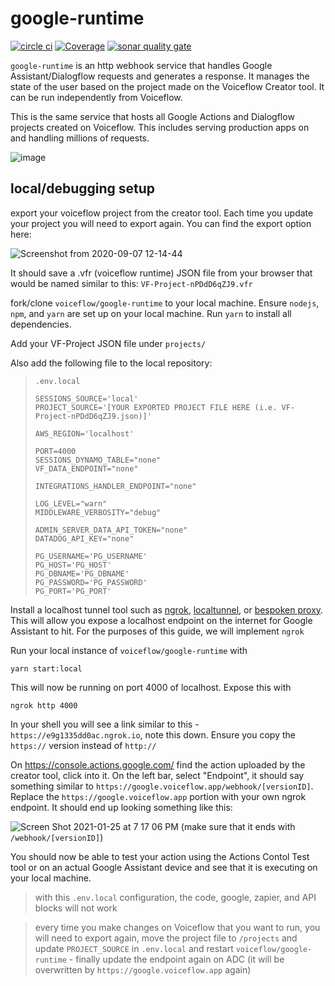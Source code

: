 # google-runtime

[![circle ci](https://circleci.com/gh/voiceflow/general-runtime/tree/master.svg?style=shield&circle-token=a041e74a416dfed4c1777c27c9867306c2f50824)](https://circleci.com/gh/voiceflow/general-runtime/tree/master)
[![Coverage](https://sonarcloud.io/api/project_badges/measure?project=voiceflow_google-runtime&metric=coverage)](https://sonarcloud.io/dashboard?id=voiceflow_google-runtime)
[![sonar quality gate](https://sonarcloud.io/api/project_badges/measure?project=voiceflow_google-runtime&metric=alert_status)](https://sonarcloud.io/dashboard?id=voiceflow_google-runtime)

`google-runtime` is an http webhook service that handles Google Assistant/Dialogflow requests and generates a response. It manages the state of the user based on the project made on the Voiceflow Creator tool. It can be run independently from Voiceflow.

This is the same service that hosts all Google Actions and Dialogflow projects created on Voiceflow. This includes serving production apps on and handling millions of requests.

![image](https://user-images.githubusercontent.com/5643574/132608832-9a791adf-0046-4ccc-b16f-5f1f2ba9fbf0.png)

## local/debugging setup

export your voiceflow project from the creator tool. Each time you update your project you will need to export again. You can find the export option here:

![Screenshot from 2020-09-07 12-14-44](https://user-images.githubusercontent.com/5643574/92405522-c3c6c100-f103-11ea-8ba8-6c10173e3419.png)

It should save a .vfr (voiceflow runtime) JSON file from your browser that would be named similar to this: `VF-Project-nPDdD6qZJ9.vfr`

fork/clone `voiceflow/google-runtime` to your local machine. Ensure `nodejs`, `npm`, and `yarn` are set up on your local machine. Run `yarn` to install all dependencies.

Add your VF-Project JSON file under `projects/`

Also add the following file to the local repository:

> `.env.local`
>
> ```
> SESSIONS_SOURCE='local'
> PROJECT_SOURCE='[YOUR EXPORTED PROJECT FILE HERE (i.e. VF-Project-nPDdD6qZJ9.json)]'
>
> AWS_REGION='localhost'
>
> PORT=4000
> SESSIONS_DYNAMO_TABLE="none"
> VF_DATA_ENDPOINT="none"
>
> INTEGRATIONS_HANDLER_ENDPOINT="none"
>
> LOG_LEVEL="warn"
> MIDDLEWARE_VERBOSITY="debug"
>
> ADMIN_SERVER_DATA_API_TOKEN="none"
> DATADOG_API_KEY="none"
>
> PG_USERNAME='PG_USERNAME'
> PG_HOST='PG_HOST'
> PG_DBNAME='PG_DBNAME'
> PG_PASSWORD='PG_PASSWORD'
> PG_PORT='PG_PORT'
> ```

Install a localhost tunnel tool such as [ngrok](https://ngrok.com/), [localtunnel](https://github.com/localtunnel/localtunnel), or [bespoken proxy](https://read.bespoken.io/cli/commands/#bst-proxy-http). This will allow you expose a localhost endpoint on the internet for Google Assistant to hit. For the purposes of this guide, we will implement `ngrok`

Run your local instance of `voiceflow/google-runtime` with

```
yarn start:local
```

This will now be running on port 4000 of localhost. Expose this with

```
ngrok http 4000
```

In your shell you will see a link similar to this - `https://e9g1335dd0ac.ngrok.io`, note this down. Ensure you copy the `https://` version instead of `http://`

On https://console.actions.google.com/ find the action uploaded by the creator tool, click into it. On the left bar, select "Endpoint", it should say something similar to `https://google.voiceflow.app/webhook/[versionID]`. Replace the `https://google.voiceflow.app` portion with your own ngrok endpoint. It should end up looking something like this:

![Screen Shot 2021-01-25 at 7 17 06 PM](https://user-images.githubusercontent.com/5643574/105782190-087fb700-5f42-11eb-87cc-3d16e6c62c4a.png)
(make sure that it ends with `/webhook/[versionID]`)

You should now be able to test your action using the Actions Contol Test tool or on an actual Google Assistant device and see that it is executing on your local machine.

> with this `.env.local` configuration, the code, google, zapier, and API blocks will not work

> every time you make changes on Voiceflow that you want to run, you will need to export again, move the project file to `/projects` and update `PROJECT_SOURCE` in `.env.local` and restart `voiceflow/google-runtime` - finally update the endpoint again on ADC (it will be overwritten by `https://google.voiceflow.app` again)

